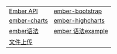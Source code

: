 <table>
  <tr>
    <td><a href="https://github.com/Narutocc/EmberJS/issues/1"/>Ember API</td>
    <td><a href="https://github.com/Narutocc/EmberJS/issues/2"/>ember-bootstrap</td>
  </tr>
  <tr>
   <td><a href="https://github.com/Narutocc/EmberJS/issues/3"/>ember-charts</td>
   <td><a href="https://github.com/Narutocc/EmberJS/issues/4"/>ember-highcharts</td>
  </tr>
  <tr>
   <td><a href="https://github.com/Narutocc/EmberJS/issues/5"/>ember语法</td>
   <td><a href="https://github.com/Narutocc/EmberJS/issues/6"/>ember 语法example</td>
  </tr>
 <tr>
   <td><a href="https://github.com/Narutocc/functional-unit/issues/7"/>文件上传</td>
  </tr>
</table>
